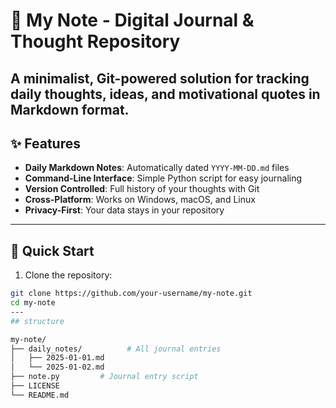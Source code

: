 # 📔 My Note - Digital Journal & Thought Repository

A minimalist, Git-powered solution for tracking daily thoughts, ideas, and motivational quotes in Markdown format.
---
## ✨ Features

- **Daily Markdown Notes**: Automatically dated `YYYY-MM-DD.md` files
- **Command-Line Interface**: Simple Python script for easy journaling
- **Version Controlled**: Full history of your thoughts with Git
- **Cross-Platform**: Works on Windows, macOS, and Linux
- **Privacy-First**: Your data stays in your repository
---
## 🚀 Quick Start

1. Clone the repository:
```bash
git clone https://github.com/your-username/my-note.git
cd my-note
---
## structure

my-note/
├── daily_notes/          # All journal entries
│   ├── 2025-01-01.md    
│   └── 2025-01-02.md     
├── note.py         # Journal entry script
├── LICENSE
└── README.md
